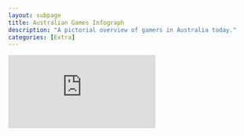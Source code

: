 ```yaml
---
layout: subpage
title: Australian Games Infograph
description: "A pictorial overview of gamers in Australia today."
categories: [Extra]
---
```


![Australian Gamers](http://s899.photobucket.com/user/bokchoy08/media/Mobile%20Uploads/file-page11.png.html)
